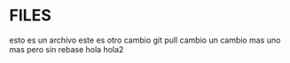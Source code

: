 # FILES

esto es un archivo
este es otro cambio
git pull cambio
un cambio mas
uno mas pero sin rebase
hola
hola2